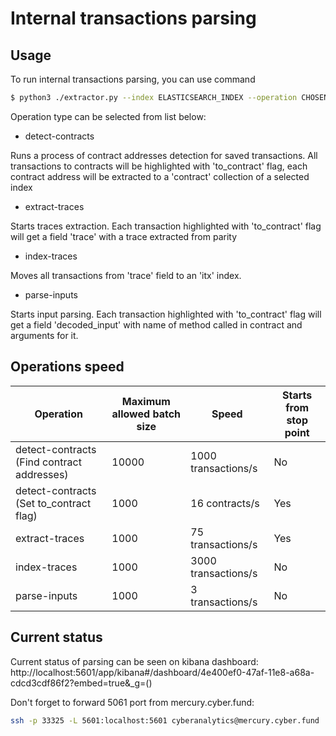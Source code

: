 # Internal transactions parsing
## Usage
To run internal transactions parsing, you can use command 
```bash
$ python3 ./extractor.py --index ELASTICSEARCH_INDEX --operation CHOSEN_OPERATION
```
Operation type can be selected from list below:
- detect-contracts

Runs a process of contract addresses detection for saved transactions. All transactions to contracts will be highlighted with 'to_contract' flag, each contract address will be extracted to a 'contract' collection of a selected index
- extract-traces

Starts traces extraction. Each transaction highlighted with 'to_contract' flag will get a field 'trace' with a trace extracted from parity
- index-traces

Moves all transactions from 'trace' field to an 'itx' index.
- parse-inputs

Starts input parsing. Each transaction highlighted with 'to_contract' flag will get a field 'decoded_input' with name of method called in contract and arguments for it.

## Operations speed

| Operation                                  | Maximum allowed batch size | Speed               | Starts from stop point |
|--------------------------------------------|----------------------------|---------------------|------------------------|
| detect-contracts (Find contract addresses) | 10000                      | 1000 transactions/s | No                     |
| detect-contracts (Set to_contract flag)    | 1000                       | 16 contracts/s      | Yes                    |
| extract-traces                             | 1000                       | 75 transactions/s   | Yes                    |
| index-traces                               | 1000                       | 3000 transactions/s | No                     |
| parse-inputs                               | 1000                       | 3 transactions/s    | No                     |

## Current status
Current status of parsing can be seen on kibana dashboard:
http://localhost:5601/app/kibana#/dashboard/4e400ef0-47af-11e8-a68a-cdcd3cdf86f2?embed=true&_g=()

Don't forget to forward 5061 port from mercury.cyber.fund:
```bash
ssh -p 33325 -L 5601:localhost:5601 cyberanalytics@mercury.cyber.fund
```